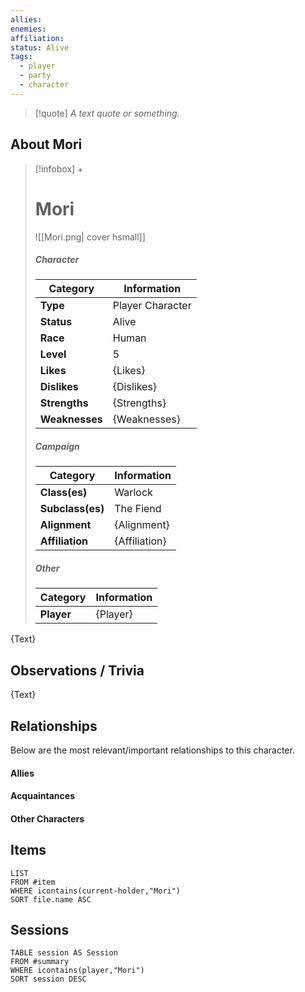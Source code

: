 ```yaml
---
allies: 
enemies: 
affiliation: 
status: Alive
tags:
  - player
  - party
  - character
---
```


> [!quote] *A text quote or something.*

## About Mori
> [!infobox] +
> # Mori
> ![[Mori.png| cover hsmall]]
> ##### Character
> | Category | Information |
> | ---- | ---- |
> | **Type** | Player Character |
> | **Status** | Alive |
> | **Race** | Human |
> | **Level** | 5 |
> | **Likes** | {Likes} |
> | **Dislikes** | {Dislikes} |
> | **Strengths** | {Strengths} |
> | **Weaknesses** | {Weaknesses} |
> ##### Campaign
> | Category | Information |
> | ---- | ---- |
> | **Class(es)** | Warlock |
> | **Subclass(es)** | The Fiend |
> | **Alignment** | {Alignment} |
> | **Affiliation** | {Affiliation} |
> ##### Other
> | Category | Information |
> | ---- | ---- |
> | **Player** | {Player} |

{Text}

## Observations / Trivia
{Text}

## Relationships
Below are the most relevant/important relationships to this character.

#### Allies



#### Acquaintances



#### Other Characters


## Items
```dataview
LIST
FROM #item
WHERE icontains(current-holder,"Mori")
SORT file.name ASC
```

## Sessions
```dataview
TABLE session AS Session
FROM #summary
WHERE icontains(player,"Mori")
SORT session DESC
```